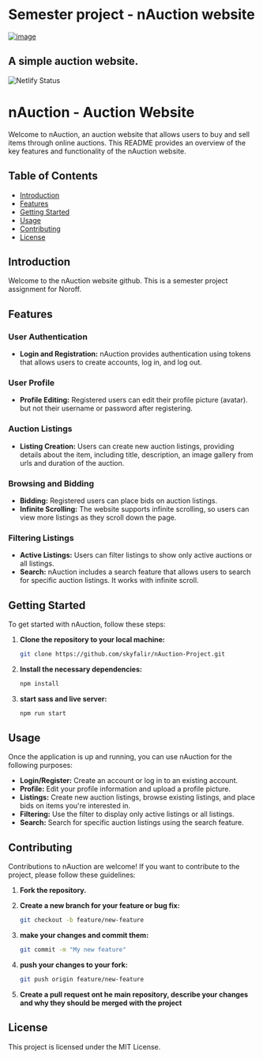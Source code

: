 # Semester project - nAuction website
[![image](https://i.gyazo.com/a3849be6fc0db147345954036efa121a.png)](lively-medovik-d6f9c7.netlify.app)
## A simple auction website.
![Netlify Status](https://api.netlify.com/api/v1/badges/b53b56b8-c539-4327-b264-9797a3c52493/deploy-status)


# nAuction - Auction Website

Welcome to nAuction, an auction website that allows users to buy and sell items through online auctions. This README provides an overview of the key features and functionality of the nAuction website.

## Table of Contents

- [Introduction](#introduction)
- [Features](#features)
- [Getting Started](#getting-started)
- [Usage](#usage)
- [Contributing](#contributing)
- [License](#license)

## Introduction

Welcome to the nAuction website github.
This is a semester project assignment for Noroff.

## Features

### User Authentication

- **Login and Registration:** nAuction provides authentication using tokens that allows users to create accounts, log in, and log out.

### User Profile

- **Profile Editing:** Registered users can edit their profile picture (avatar). but not their username or password after registering.

### Auction Listings

- **Listing Creation:** Users can create new auction listings, providing details about the item, including title, description, an image gallery from urls and duration of the auction.

### Browsing and Bidding

- **Bidding:** Registered users can place bids on auction listings.
- **Infinite Scrolling:** The website supports infinite scrolling, so users can view more listings as they scroll down the page.

### Filtering Listings

- **Active Listings:** Users can filter listings to show only active auctions or all listings.
- **Search:** nAuction includes a search feature that allows users to search for specific auction listings. It works with infinite scroll.

## Getting Started

To get started with nAuction, follow these steps:

1. **Clone the repository to your local machine:**

   ```bash
   git clone https://github.com/skyfalir/nAuction-Project.git
   ```

2. **Install the necessary dependencies:**

    ```bash
    npm install
    ```

3. **start sass and live server:**

    ```bash
    npm run start
    ```

## Usage

Once the application is up and running, you can use nAuction for the following purposes:

- **Login/Register:** Create an account or log in to an existing account.
- **Profile:** Edit your profile information and upload a profile picture.
- **Listings:** Create new auction listings, browse existing listings, and place bids on items you're interested in.
- **Filtering:** Use the filter to display only active listings or all listings.
- **Search:** Search for specific auction listings using the search feature.

## Contributing

Contributions to nAuction are welcome! If you want to contribute to the project, please follow these guidelines:

1. **Fork the repository.**

2. **Create a new branch for your feature or bug fix:**

   ```bash
   git checkout -b feature/new-feature
   ```

2. **make your changes and commit them:**

    ```bash
    git commit -m "My new feature"
    ```

4. **push your changes to your fork:**

    ```bash
    git push origin feature/new-feature
    ```

5. **Create a pull request ont he main repository, describe your changes and why they should be merged with the project**

## License
This project is licensed under the MIT License.
